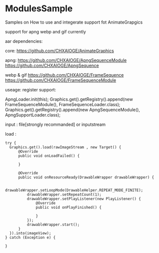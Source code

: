 # ModulesSample
Samples on How to use and integerate support fot AnimateGrapgics


support for apng webp and gif currently

aar dependencies:

core:
  https://github.com/CHXAIOGE/AnimateGraphics

apng:
  https://github.com/CHXAIOGE/ApngSequenceModule
  https://github.com/CHXAIOGE/ApngSequence

webp & gif 
  https://github.com/CHXAIOGE/FrameSequence
  https://github.com/CHXAIOGE/FrameSequenceModule

useage:
register support:
 
  ApngLoader.init(this);
  Graphics.get().getRegistry().append(new FrameSequenceModule(), FrameSequenceLoader.class);
  Graphics.get().getRegistry().append(new ApngSequenceModule(), ApngSupportLoader.class);

input : 
  file[strongly recommanded] or inputstream 

load :

    try {
      Graphics.get().load(rawImageStream , new Target() {
          @Override
          public void onLoadFailed() {
              
          }

          @Override
          public void onResourceReady(DrawableWrapper drawableWrapper) {
             
              drawableWrapper.setLoopMode(DrawableHelper.REPEAT_MODE_FINITE);
              drawableWrapper.setRepeatCount(1);
              drawableWrapper.setPlayListener(new PlayListener() {
                  @Override
                  public void onPlayFinished() {

                  }
              });
              drawableWrapper.start();
          }
      }).into(imageView);
    } catch (Exception e) {

    }
